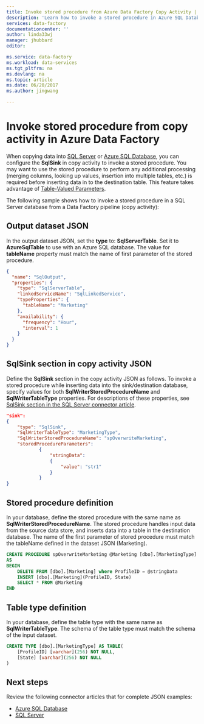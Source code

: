 ```yaml
---
title: Invoke stored procedure from Azure Data Factory Copy Activity | Microsoft Docs
description: 'Learn how to invoke a stored procedure in Azure SQL Database, or SQL Server from an Azure Data Factory copy activity.'
services: data-factory
documentationcenter: ''
author: linda33wj
manager: jhubbard
editor: 

ms.service: data-factory
ms.workload: data-services
ms.tgt_pltfrm: na
ms.devlang: na
ms.topic: article
ms.date: 06/20/2017
ms.author: jingwang

---
```


# Invoke stored procedure from copy activity in Azure Data Factory
When copying data into [SQL Server](data-factory-sqlserver-connector.md) or [Azure SQL Database](data-factory-azure-sql-connector.md), you can configure the **SqlSink** in copy activity to invoke a stored procedure. You may want to use the stored procedure to perform any additional processing (merging columns, looking up values, insertion into multiple tables, etc.) is required before inserting data in to the destination table. This feature takes advantage of [Table-Valued Parameters](https://msdn.microsoft.com/library/bb675163.aspx). 

The following sample shows how to invoke a stored procedure in a SQL Server database from a Data Factory pipeline (copy activity):  

## Output dataset JSON
In the output dataset JSON, set the **type** to: **SqlServerTable**. Set it to **AzureSqlTable** to use with an Azure SQL database. The value for **tableName** property must match the name of first parameter of the stored procedure.  

```json
{
  "name": "SqlOutput",
  "properties": {
    "type": "SqlServerTable",
    "linkedServiceName": "SqlLinkedService",
    "typeProperties": {
      "tableName": "Marketing"
    },
    "availability": {
      "frequency": "Hour",
      "interval": 1
    }
  }
}
```

## SqlSink section in copy activity JSON
Define the **SqlSink** section in the copy activity JSON as follows. To invoke a stored procedure while inserting data into the sink/destination database, specify values for both **SqlWriterStoredProcedureName** and **SqlWriterTableType** properties. For descriptions of these properties, see [SqlSink section in the SQL Server connector article](data-factory-sqlserver-connector.md#sqlsink).

```json
"sink":
{
    "type": "SqlSink",
    "SqlWriterTableType": "MarketingType",
    "SqlWriterStoredProcedureName": "spOverwriteMarketing", 
    "storedProcedureParameters":
            {
                "stringData": 
                {
                    "value": "str1"     
                }
            }
}
```

## Stored procedure definition 
In your database, define the stored procedure with the same name as **SqlWriterStoredProcedureName**. The stored procedure handles input data from the source data store, and inserts data into a table in the destination database. The name of the first parameter of stored procedure must match the tableName defined in the dataset JSON (Marketing).

```sql
CREATE PROCEDURE spOverwriteMarketing @Marketing [dbo].[MarketingType] READONLY, @stringData varchar(256)
AS
BEGIN
    DELETE FROM [dbo].[Marketing] where ProfileID = @stringData
    INSERT [dbo].[Marketing](ProfileID, State)
    SELECT * FROM @Marketing
END
```

## Table type definition
In your database, define the table type with the same name as **SqlWriterTableType**. The schema of the table type must match the schema of the input dataset.

```sql
CREATE TYPE [dbo].[MarketingType] AS TABLE(
    [ProfileID] [varchar](256) NOT NULL,
    [State] [varchar](256) NOT NULL
)
```

## Next steps
Review the following connector articles that for complete JSON examples: 

- [Azure SQL Database](data-factory-azure-sql-connector.md)
- [SQL Server](data-factory-sqlserver-connector.md)
